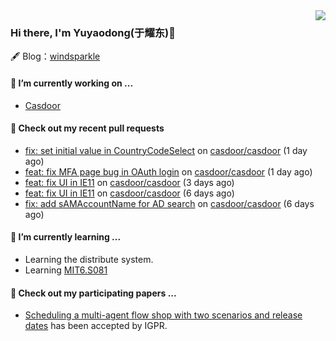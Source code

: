 <img align="right" src="https://github-readme-stats.vercel.app/api?username=leo220yuyaodog&show_icons=true&icon_color=805AD5&text_color=718096&bg_color=ffffff&hide_title=true" />

### Hi there, I'm Yuyaodong(于耀东)👋
🖋 Blog：[windsparkle](https://blog.windsparkle.top)
#### 🔭 I’m currently working on ...
- [Casdoor](https://github.com/casdoor)

#### 🔨 Check out my recent pull requests

- [fix: set initial value in CountryCodeSelect](https://github.com/casdoor/casdoor/pull/1890) on [casdoor/casdoor](https://github.com/casdoor/casdoor) (1 day ago)
- [feat: fix MFA page bug in OAuth login](https://github.com/casdoor/casdoor/pull/1889) on [casdoor/casdoor](https://github.com/casdoor/casdoor) (1 day ago)
- [feat: fix UI in IE11](https://github.com/casdoor/casdoor/pull/1878) on [casdoor/casdoor](https://github.com/casdoor/casdoor) (3 days ago)
- [feat: fix UI in IE11](https://github.com/casdoor/casdoor/pull/1871) on [casdoor/casdoor](https://github.com/casdoor/casdoor) (6 days ago)
- [fix: add sAMAccountName for AD search](https://github.com/casdoor/casdoor/pull/1869) on [casdoor/casdoor](https://github.com/casdoor/casdoor) (6 days ago)

#### 🌱 I’m currently learning ...
- Learning the distribute system.
- Learning [MIT6.S081](https://pdos.csail.mit.edu/6.828/2021/schedule.html)

#### 📜 Check out my participating papers ...
- [Scheduling a multi-agent flow shop with two scenarios and release dates](https://www.tandfonline.com/doi/full/10.1080/00207543.2023.2188646) has been accepted by IGPR.

